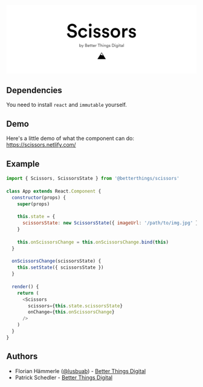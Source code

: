 ![Scissors by Better Things Digital](https://raw.githubusercontent.com/betterthingsdigital/art/master/scissors/github-header.png)

## Dependencies

You need to install `react` and `immutable` yourself.

## Demo

Here's a little demo of what the component can do: https://scissors.netlify.com/

## Example

```js
import { Scissors, ScissorsState } from '@betterthings/scissors'

class App extends React.Component {
  constructor(props) {
    super(props)

    this.state = {
      scissorsState: new ScissorsState({ imageUrl: '/path/to/img.jpg' }),
    }

    this.onScissorsChange = this.onScissorsChange.bind(this)
  }

  onScissorsChange(scissorsState) {
    this.setState({ scissorsState })
  }

  render() {
    return (
      <Scissors
        scissors={this.state.scissorsState}
        onChange={this.onScissorsChange}
      />
    )
  }
}
```

## Authors

- Florian Hämmerle ([@lusbuab](https://twitter.com/lusbuab)) - [Better Things Digital](https://betterthings.digital)
- Patrick Schedler - [Better Things Digital](https://betterthings.digital)
